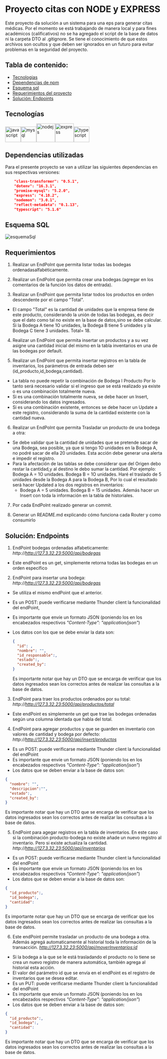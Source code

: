# Proyecto citas con NODE y EXPRESS

Este proyecto da solución a un sistema para una eps para generar citas médicas. Por el momento se está trabajando de manera local y para fines académicos (calificativos) no se ha agregado el script de la base de datos ni la carpeta DTO al .gitignore. Se tiene el conocimiento de que estos archivos son ocultos y que deben ser ignorados en un futuro para evitar problemas en la seguridad del proyecto.  

## Tabla de contenido:

- [Tecnologias](#tecnologías)
- [Dependencias de npm](#dependencias-utilizadas)
- [Esquema sql](#esquema-sql)
- [Requerimientos del proyecto](#requerimientos)
- [Solución: Endpoints](#solución-endpoints)

## Tecnologías

<img src="https://raw.githubusercontent.com/devicons/devicon/master/icons/javascript/javascript-original.svg" alt="javascript" width="50" height="50"/><img src="https://raw.githubusercontent.com/devicons/devicon/master/icons/mysql/mysql-original-wordmark.svg" alt="mysql" width="50" height="50"/><img src="https://raw.githubusercontent.com/devicons/devicon/master/icons/nodejs/nodejs-original-wordmark.svg" alt="nodejs" width="60" height="60"/><img src="https://raw.githubusercontent.com/devicons/devicon/master/icons/express/express-original-wordmark.svg" alt="express" width="60" height="60"/><img src="https://raw.githubusercontent.com/devicons/devicon/master/icons/typescript/typescript-original.svg" alt="typescript" width="50" height="50"/> 

## Dependencias utilizadas

Para el presente proyecto se van a utilizar las siguientes dependencias en sus respectivas versiones:

  ```json
      "class-transformer": "0.5.1",
      "dotenv": "16.3.1",
      "promise-mysql": "5.2.0",
      "express": "4.18.2",
      "nodemon": "3.0.1",
      "reflect-metadata": "0.1.13",
      "typescript": "5.1.6"
  ```

## Esquema SQL 

![esquemaSql](./diagrama.png)

## Requerimientos

1. Realizar un EndPolnt que permita listar todas las bodegas ordenadasalfabéticamente.

2. Realizar un EndPolnt que permita crear una bodegas.(agregar en los comentarios de la función los datos de entrada).

3. Realizar un EndPoint que permita listar todos los productos en orden descendente por el campo "Total".
*  El campo "Total" es la cantidad de unidades que la empresa tiene de este producto, considerando la unión de todas las bodegas, es decir que el dato como tal no existe en la base de datos,sino se debe calcular. Si la Bodega A tiene 1O unidades, la Bodega B tiene 5 unidades y la Bodega C tiene 3 unidades. Total= 18.

4. Realizar un EndPoint que permita insertar un productos y a su vez asigne una cantidad inicial del mismo en la tabla inventarios en una de las bodegas por default.

5. Realizar un EndPoint que permita insertar registros en la tabla de inventarios, los parámetros de entrada deben ser (id_producto,id_bodega,cantidad).

* La tabla no puede repetir la combinación de Bodega I Producto Por lo tanto será necesario validar si el ingreso que se está realizado ya existe o es una combinación totalmente nueva.
* Si es una combinación totalmente nueva, se debe hacer un lnsert, considerando los datos ingresados.
* Si es una combinación existente, entonces se debe hacer un Update a este registro, considerando la suma de la cantidad existente con la cantidad nueva.

6. Realizar un EndPolnt que permita Trasladar un producto de una bodega a otra:

* Se debe validar que la cantidad de unidades que se pretende sacar de una Bodega, sea posible, ya que si tengo 1O unidades en la Bodega A, no podré sacar de ella 20 unidades. Esta acción debe generar una alerta e impedir el registro.
* Para la afectación de las tablas se debe considerar que del Origen debo restar la cantidad,y al destino le debo sumar la cantidad. Por ejemplo: Bodega A = 1O unidades. Bodega B = 1O unidades. Haré el traslado de 5 unidades desde la Bodega A para la Bodega B, Por lo cual el resultado será hacer Updated a los dos registros en inventarios:
  * Bodega A = 5 unidades. Bodega B = 15 unidades. 
Además hacer un lnsert con toda la información en la tabla de historiales.

7. Por cada EndPolnt realizado generar un commit.

8. Generar un README.md explicando cómo funciona cada Router y como
consumirlo

## Solución: Endpoints

1. EndPoint bodegas ordenadas alfabeticamente: *http://http://127.3.32.23:5000/api/bodegas*
  * Este endPoint es un get, simplemente retorna todas las bodegas en un orden específico

2. EndPoint para insertar una bodega: *http://http://127.3.32.23:5000/api/bodegas*
  * Se utiliza el mismo endPoint que el anterior.
  * Es un POST: puede verificarse mediante Thunder client la funcionalidad del endPoint,
  * Es importante que envíe un formato JSON (poniendo los en los encabezados respectivos *"Content-Type": "application/json"*) 
* Los datos con los que se debe enviar la data son: 
  
  ```json
  {
    "id": ,
    "nombre": "",
    "id_responsable":,
    "estado":,
    "created_by":
  }
  ```
  Es importante notar que hay un DTO que se encarga de verificar que los datos ingresados sean los correctos antes de realizar las consultas a la base de datos.
  

3. EndPoint para traer los productos ordenados por su total: *http://http://127.3.32.23:5000/api/productos/total*
  * Este endPoint es simplemente un get que trae las bodegas ordenadas según una columna identada que habla del total.

4. EndPoint para agregar productos y que se guarden en inventario con valores de cantidad y bodega por defecto: *http://http://127.3.32.23:5000/api/insert/productos*
 * Es un POST: puede verificarse mediante Thunder client la funcionalidad del endPoint
 * Es importante que envíe un formato JSON (poniendo los en los encabezados respectivos *"Content-Type": "application/json"*) 
 * Los datos que se deben enviar a la base de datos son: 
  ```json
  {
    "nombre": "",
    "descripcion":"",
    "estado":,
    "created_by":
  }
  ```
 Es importante notar que hay un DTO que se encarga de verificar que los datos ingresados sean los correctos antes de realizar las consultas a la base de datos.

5. EndPoint para agegar registros en la tabla de inventarios. En este caso si la combinación producto-bodega no existe añade un nuevo registro al inventario. Pero si existe actualiza la cantidad. *http://http://127.3.32.23:5000/api/inventarios* 
 * Es un POST: puede verificarse mediante Thunder client la funcionalidad del endPoint
 * Es importante que envíe un formato JSON (poniendo los en los encabezados respectivos *"Content-Type": "application/json"*) 
 * Los datos que se deben enviar a la base de datos son: 
  ```json
  {
    "id_producto":,
    "id_bodega":,
    "cantidad":
  }
  ```
 Es importante notar que hay un DTO que se encarga de verificar que los datos ingresados sean los correctos antes de realizar las consultas a la base de datos.

6. Este endPoint permite trasladar un producto de una bodega a otra. Además agregá automaticamente al historial toda la información de la transacción. *http://127.3.32.23:5000/api/moverInventarios:id* 

* Si la bodega a la que se le está trasladando el producto no lo tiene se crea un nuevo registro de manera automática, también agrega al historial esta acción.
* El valor del parámetro id que se envía en el endPoint es el registro de inventarios que se desea editar.
* Es un PUT: puede verificarse mediante Thunder client la funcionalidad del endPoint
 * Es importante que envíe un formato JSON (poniendo los en los encabezados respectivos *"Content-Type": "application/json"*) 
 * Los datos que se deben enviar a la base de datos son: 
  ```json
  {
    "id_producto":,
    "id_bodega":,
    "cantidad":
  }
  ```
 Es importante notar que hay un DTO que se encarga de verificar que los datos ingresados sean los correctos antes de realizar las consultas a la base de datos.